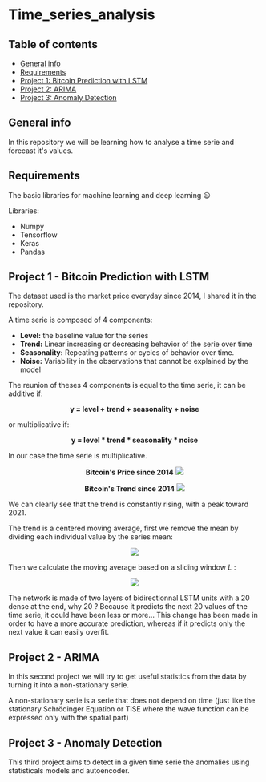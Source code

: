 # Time_series_analysis

## Table of contents
* [General info](#general-info)
* [Requirements](#requirements)
* [Project 1: Bitcoin Prediction with LSTM](#project-1---Bitcoin-Prediction-with-LSTM)
* [Project 2: ARIMA](#Project-2---ARIMA)
* [Project 3: Anomaly Detection](#Project-3---Anomaly-Detection)

## General info
In this repository we will be learning how to analyse a time serie and forecast it's values.

## Requirements

The basic libraries for machine learning and deep learning 😃

Libraries:
* Numpy
* Tensorflow
* Keras
* Pandas

## Project 1 - Bitcoin Prediction with LSTM

The dataset used is the market price everyday since 2014, I shared it in the repository.

A time serie is composed of 4 components:
* <b>Level:</b> the baseline value for the series
* <b>Trend:</b> Linear increasing or decreasing behavior of the serie over time
* <b>Seasonality:</b> Repeating patterns or cycles of behavior over time.
* <b>Noise:</b> Variability in the observations that cannot be explained by the model

The reunion of theses 4 components is equal to the time serie, it can be additive if:

<p align="center"> <b>y = level + trend + seasonality + noise</b> </p>

or multiplicative if:

<p align="center"> <b>y = level * trend * seasonality * noise</b> </p>

In our case the time serie is multiplicative.

<p align="center"> <b>Bitcoin's Price since 2014</b>
<img src="https://user-images.githubusercontent.com/65224852/137589114-bf28c5be-3210-4ebe-b76a-25a5d44fc34f.png">
</p>

<p align="center"> <b>Bitcoin's Trend since 2014</b>
<img src="https://user-images.githubusercontent.com/65224852/137589120-86e8e6bb-d8b7-486c-91cb-9fe7d2cc132a.png">
</p>

We can clearly see that the trend is constantly rising, with a peak toward 2021.

The trend is a centered moving average, first we remove the mean by dividing each individual value by the series mean:

<p align="center">
<img src="https://user-images.githubusercontent.com/65224852/137590297-3f2141d4-e763-4cf6-b3d2-43e1639dd7b3.PNG">
</p>

Then we calculate the moving average based on a sliding window *L* :

<p align="center">
<img src="https://user-images.githubusercontent.com/65224852/137590562-a3c91a8c-3654-499a-b1d5-18b62245142f.PNG">
</p>

The network is made of two layers of bidirectionnal LSTM units with a 20 dense at the end, why 20 ? Because it predicts the next 20 values of the time serie, it could have been less or more...
This change has been made in order to have a more accurate prediction, whereas if it predicts only the next value it can easily overfit.

## Project 2 - ARIMA

In this second project we will try to get useful statistics from the data by turning it into a non-stationary serie.

A non-stationary serie is a serie that does not depend on time (just like the stationary Schrödinger Equation or TISE where the wave function can be expressed only with the spatial part)

## Project 3 - Anomaly Detection

This third project aims to detect in a given time serie the anomalies using statisticals models and autoencoder.
